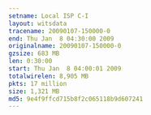 ```yaml
---
setname: Local ISP C-I
layout: witsdata
tracename: 20090107-150000-0
end: Thu Jan  8 04:30:00 2009
originalname: 20090107-150000-0
gzsize: 683 MB
len: 0:30:00
start: Thu Jan  8 04:00:01 2009
totalwirelen: 8,905 MB
pkts: 17 million
size: 1,321 MB
md5: 9e4f9ffcd715b8f2c065118b9d607241
---
```

